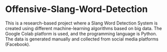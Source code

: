 # Offensive-Slang-Word-Detection
This is a research-based project where a Slang Word Detection System is created using different machine-learning algorithms based on big data. The Google Colab platform is used, and the programming language is Python. The data is generated manually and collected from social media platforms (Facebook).
